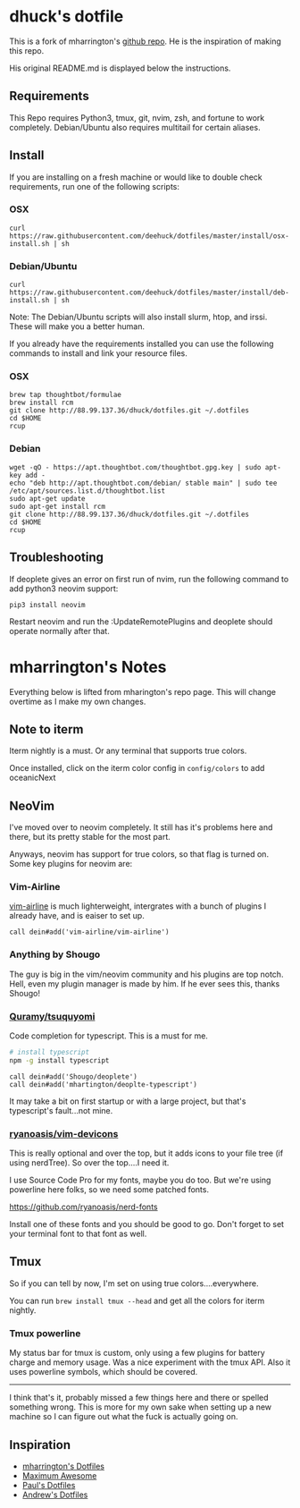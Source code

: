 # dhuck's dotfile

This is a fork of mharrington's [github repo](https://github.com/mhartington/dotfiles). He is the inspiration of making this repo.

His original README.md is displayed below the instructions.

## Requirements

This Repo requires Python3, tmux, git, nvim, zsh, and fortune to work completely. Debian/Ubuntu also requires multitail for certain aliases.

## Install

If you are installing on a fresh machine or would like to double check requirements, run one of the following scripts:

### OSX

```
curl https://raw.githubusercontent.com/deehuck/dotfiles/master/install/osx-install.sh | sh
```

### Debian/Ubuntu

```
curl https://raw.githubusercontent.com/deehuck/dotfiles/master/install/deb-install.sh | sh
```

Note: The Debian/Ubuntu scripts will also install slurm, htop, and irssi. These will make you a better human.

If you already have the requirements installed you can use the following commands to install and link your resource files.

### OSX

```
brew tap thoughtbot/formulae
brew install rcm
git clone http://88.99.137.36/dhuck/dotfiles.git ~/.dotfiles
cd $HOME
rcup
```

### Debian

```
wget -qO - https://apt.thoughtbot.com/thoughtbot.gpg.key | sudo apt-key add -
echo "deb http://apt.thoughtbot.com/debian/ stable main" | sudo tee /etc/apt/sources.list.d/thoughtbot.list
sudo apt-get update
sudo apt-get install rcm
git clone http://88.99.137.36/dhuck/dotfiles.git ~/.dotfiles
cd $HOME
rcup
```

## Troubleshooting

If deoplete gives an error on first run of nvim, run the following command to add python3 neovim support:

```
pip3 install neovim
```

Restart neovim and run the :UpdateRemotePlugins and deoplete should operate normally after that.

# mharrington's Notes

Everything below is lifted from mharington's repo page. This will change overtime as I make my own changes.

## Note to iterm
Iterm nightly is a must.
Or any terminal that supports true colors.

Once installed, click on the iterm color config in `config/colors` to add oceanicNext

## NeoVim

I've moved over to neovim completely. It still has it's problems here and there, but its pretty stable for the most part.

Anyways, neovim has support for true colors, so that flag is turned on.
Some key plugins for neovim are:


### Vim-Airline
[vim-airline](https://github.com/vim-airline/vim-airline) is much lighterweight, intergrates with a bunch of plugins I
already have, and is eaiser to set up.

```
call dein#add('vim-airline/vim-airline')
```

### Anything by Shougo
The guy is big in the vim/neovim community and his plugins are top notch.
Hell, even my plugin manager is made by him. If he ever sees this, thanks Shougo!

### [Quramy/tsuquyomi](https://github.com/Quramy/tsuquyomi)
Code completion for typescript. This is a must for me.

```bash
# install typescript
npm -g install typescript
```


```viml
call dein#add('Shougo/deoplete')
call dein#add('mhartington/deoplte-typescript')
```

It may take a bit on first startup or with a large project, but that's typescript's fault...not mine.

### [ryanoasis/vim-devicons](https://github.com/ryanoasis/vim-devicons)

This is really optional and over the top, but it adds icons to your file tree (if using nerdTree). So over the top....I need it.

I use Source Code Pro for my fonts, maybe you do too. But we're using powerline here folks, so we need some patched fonts.

https://github.com/ryanoasis/nerd-fonts

Install one of these fonts and you should be good to go. Don't forget to set your terminal font to that font as well.

## Tmux

So if you can tell by now, I'm set on using true colors....everywhere.

You can run `brew install tmux --head` and get all the colors for iterm nightly.

### Tmux powerline
My status bar for tmux is custom, only using a few plugins for battery charge and memory usage. Was a nice experiment with the tmux API. Also it uses powerline symbols, which should be covered.


<hr/>
I think that's it, probably missed a few things here and there or spelled something wrong.
This is more for my own sake when setting up a new machine so I can figure out what the fuck is actually going on.

## Inspiration
- [mharrington's Dotfiles](https://github.com/mhartington/dotfiles)
- [Maximum Awesome](https://github.com/square/maximum-awesome)
- [Paul's Dotfiles](https://github.com/paulirish/dotfiles)
- [Andrew's Dotfiles](https://github.com/ajoslin/dot)
